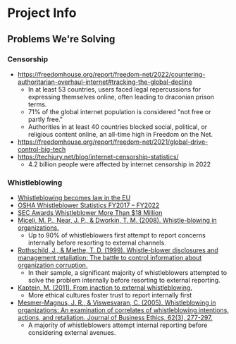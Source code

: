 # Project Info

## Problems We're Solving

### Censorship
- https://freedomhouse.org/report/freedom-net/2022/countering-authoritarian-overhaul-internet#tracking-the-global-decline
  - In at least 53 countries, users faced legal repercussions for expressing themselves online, often leading to draconian prison terms.
  - 71% of the global internet population is considered "not free or partly free."
  - Authorities in at least 40 countries blocked social, political, or religious content online, an all-time high in Freedom on the Net.
- https://freedomhouse.org/report/freedom-net/2021/global-drive-control-big-tech
- https://techjury.net/blog/internet-censorship-statistics/
  - 4.2 billion people were affected by internet censorship in 2022 

### Whistleblowing
- [Whistleblowing becomes law in the EU](https://eur-lex.europa.eu/legal-content/EN/TXT/PDF/?uri=CELEX:32019L1937&from=EN)
- [OSHA Whistleblower Statistics FY2017 – FY2022](https://www.whistleblowers.gov/factsheets_page/statistics/FY2022)
- [SEC Awards Whistleblower More Than $18 Million](https://www.sec.gov/news/press-release/2023-161)
- [Miceli, M. P., Near, J. P., & Dworkin, T. M. (2008). Whistle-blowing in organizations.](https://psycnet.apa.org/record/2008-04202-000)
  - Up to 90% of whistleblowers first attempt to report concerns internally before resorting to external channels.
- [Rothschild, J., & Miethe, T. D. (1999). Whistle-blower disclosures and management retaliation: The battle to control information about organization corruption.](https://psycnet.apa.org/record/1999-10091-004) 
  - In their sample, a significant majority of whistleblowers attempted to solve the problem internally before resorting to external reporting.
- [Kaptein, M. (2011). From inaction to external whistleblowing.](https://psycnet.apa.org/record/2011-01293-010)
  - More ethical cultures foster trust to report internally first
- [Mesmer-Magnus, J. R., & Viswesvaran, C. (2005). Whistleblowing in organizations: An examination of correlates of whistleblowing intentions, actions, and retaliation. Journal of Business Ethics, 62(3), 277-297.](https://link.springer.com/article/10.1007/s10551-005-0849-1)
  - A majority of whistleblowers attempt internal reporting before considering external avenues.

